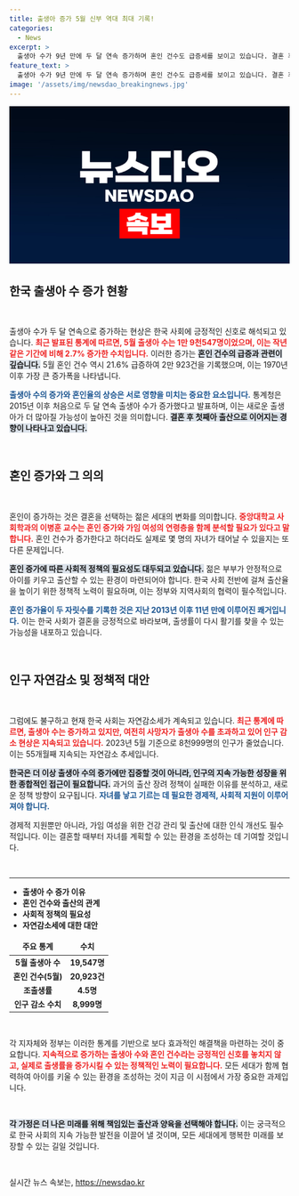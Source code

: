 ```yaml
---
title: 출생아 증가 5월 신부 역대 최대 기록!
categories:
  - News
excerpt: >
  출생아 수가 9년 만에 두 달 연속 증가하며 혼인 건수도 급증세를 보이고 있습니다. 결혼 후 첫째아 출산 증가 기대감 속, 인구 감소 문제는 여전히 고민입니다. 클릭하여 자세한 내용을 확인하세요!
feature_text: >
  출생아 수가 9년 만에 두 달 연속 증가하며 혼인 건수도 급증세를 보이고 있습니다. 결혼 후 첫째아 출산 증가 기대감 속, 인구 감소 문제는 여전히 고민입니다. 클릭하여 자세한 내용을 확인하세요!
image: '/assets/img/newsdao_breakingnews.jpg'
---
```


<p><img src="/assets/img/newsdao_breakingnews.jpg" alt="flaretime 속보" /></p>

<h2 data-ke-size="size26">한국 출생아 수 증가 현황</h2>

<p data-ke-size="size16">&nbsp;</p>

<p>출생아 수가 두 달 연속으로 증가하는 현상은 한국 사회에 긍정적인 신호로 해석되고 있습니다. <b><span style="color: #ee2323;">최근 발표된 통계에 따르면, 5월 출생아 수는 1만 9천547명이었으며, 이는 작년 같은 기간에 비해 2.7% 증가한 수치입니다.</span></b> 이러한 증가는 <b><span style="background-color: #21538527;">혼인 건수의 급증과 관련이 깊습니다.</span></b> 5월 혼인 건수 역시 21.6% 급증하여 2만 923건을 기록했으며, 이는 1970년 이후 가장 큰 증가폭을 나타냅니다. </p>

<p><b><span style="color: #1a5490;">출생아 수의 증가와 혼인율의 상승은 서로 영향을 미치는 중요한 요소입니다.</span></b> 통계청은 2015년 이후 처음으로 두 달 연속 출생아 수가 증가했다고 발표하며, 이는 새로운 출생아가 더 많아질 가능성이 높아진 것을 의미합니다. <b><span style="background-color: #21538527;">결혼 후 첫째아 출산으로 이어지는 경향이 나타나고 있습니다.</span></b> </p>

<p data-ke-size="size16">&nbsp;</p>

<h2 data-ke-size="size26">혼인 증가와 그 의의</h2>

<p data-ke-size="size16">&nbsp;</p>

<p>혼인이 증가하는 것은 결혼을 선택하는 젊은 세대의 변화를 의미합니다. <b><span style="color: #ee2323;">중앙대학교 사회학과의 이병훈 교수는 혼인 증가와 가임 여성의 연령층을 함께 분석할 필요가 있다고 말합니다.</span></b> 혼인 건수가 증가한다고 하더라도 실제로 몇 명의 자녀가 태어날 수 있을지는 또 다른 문제입니다. </p>

<p><b><span style="background-color: #21538527;">혼인 증가에 따른 사회적 정책의 필요성도 대두되고 있습니다.</span></b> 젊은 부부가 안정적으로 아이를 키우고 출산할 수 있는 환경이 마련되어야 합니다. 한국 사회 전반에 걸쳐 출산율을 높이기 위한 정책적 노력이 필요하며, 이는 정부와 지역사회의 협력이 필수적입니다. </p>

<p><b><span style="color: #1a5490;">혼인 증가율이 두 자릿수를 기록한 것은 지난 2013년 이후 11년 만에 이루어진 쾌거입니다.</span></b> 이는 한국 사회가 결혼을 긍정적으로 바라보며, 출생률이 다시 활기를 찾을 수 있는 가능성을 내포하고 있습니다. </p>

<p data-ke-size="size16">&nbsp;</p>

<h2 data-ke-size="size26">인구 자연감소 및 정책적 대안</h2>

<p data-ke-size="size16">&nbsp;</p>

<p>그럼에도 불구하고 현재 한국 사회는 자연감소세가 계속되고 있습니다. <b><span style="color: #ee2323;">최근 통계에 따르면, 출생아 수는 증가하고 있지만, 여전히 사망자가 출생아 수를 초과하고 있어 인구 감소 현상은 지속되고 있습니다.</span></b> 2023년 5월 기준으로 8천999명의 인구가 줄었습니다. 이는 55개월째 지속되는 자연감소 추세입니다. </p>

<p><b><span style="background-color: #21538527;">한국은 더 이상 출생아 수의 증가에만 집중할 것이 아니라, 인구의 지속 가능한 성장을 위한 종합적인 접근이 필요합니다.</span></b> 과거의 출산 장려 정책이 실패한 이유를 분석하고, 새로운 정책 방향이 요구됩니다. <b><span style="color: #1a5490;">자녀를 낳고 기르는 데 필요한 경제적, 사회적 지원이 이루어져야 합니다.</span></b></p>

<p>경제적 지원뿐만 아니라, 가임 여성을 위한 건강 관리 및 출산에 대한 인식 개선도 필수적입니다. 이는 결혼할 때부터 자녀를 계획할 수 있는 환경을 조성하는 데 기여할 것입니다.</p>

<p data-ke-size="size16">&nbsp;</p>

<hr>

<ul>
    <li><b>출생아 수 증가 이유</b></li>
    <li><b>혼인 건수와 출산의 관계</b></li>
    <li><b>사회적 정책의 필요성</b></li>
    <li><b>자연감소세에 대한 대안</b></li>
</ul>

<table style="width: 100%; border-collapse: collapse;">
    <thead>
        <tr>
            <td style="text-align: center; height: 25px;"><b>주요 통계</b></td>
            <td style="text-align: center; height: 25px;"><b>수치</b></td>
        </tr>
    </thead>
    <tbody>
        <tr>
            <td style="text-align: center; height: 17px;"><b>5월 출생아 수</b></td>
            <td style="text-align: center; height: 17px;"><b>19,547명</b></td>
        </tr>
        <tr>
            <td style="text-align: center; height: 17px;"><b>혼인 건수(5월)</b></td>
            <td style="text-align: center; height: 17px;"><b>20,923건</b></td>
        </tr>
        <tr>
            <td style="text-align: center; height: 17px;"><b>조출생률</b></td>
            <td style="text-align: center; height: 17px;"><b>4.5명</b></td>
        </tr>
        <tr>
            <td style="text-align: center; height: 17px;"><b>인구 감소 수치</b></td>
            <td style="text-align: center; height: 17px;"><b>8,999명</b></td>
        </tr>
    </tbody>
</table>

<p data-ke-size="size16">&nbsp;</p>

<p>각 지자체와 정부는 이러한 통계를 기반으로 보다 효과적인 해결책을 마련하는 것이 중요합니다. <b><span style="color: #ee2323;">지속적으로 증가하는 출생아 수와 혼인 건수라는 긍정적인 신호를 놓치지 않고, 실제로 출생률을 증가시킬 수 있는 정책적인 노력이 필요합니다.</span></b> 모든 세대가 함께 협력하여 아이를 키울 수 있는 환경을 조성하는 것이 지금 이 시점에서 가장 중요한 과제입니다. </p>

<p data-ke-size="size16">&nbsp;</p>

<p><b><span style="background-color: #21538527;">각 가정은 더 나은 미래를 위해 책임있는 출산과 양육을 선택해야 합니다.</span></b> 이는 궁극적으로 한국 사회의 지속 가능한 발전을 이끌어 낼 것이며, 모든 세대에게 행복한 미래를 보장할 수 있는 길일 것입니다. </p>

<p data-ke-size="size16">&nbsp;</p>
실시간 뉴스 속보는, <a href="https://newsdao.kr" rel="dofollow">https://newsdao.kr</a>


